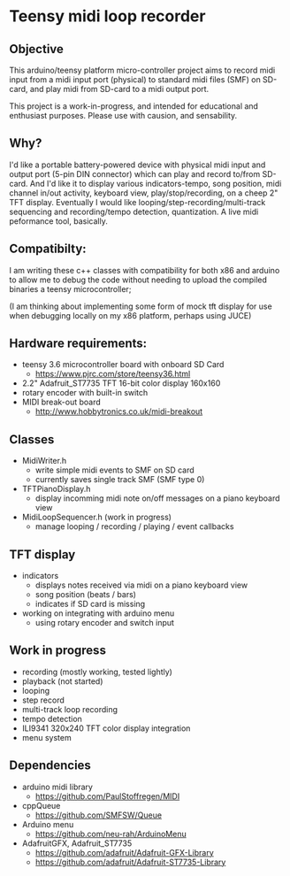 # Teensy midi loop recorder
## Objective
This arduino/teensy platform micro-controller project aims to record midi input from a midi input port (physical) to standard midi files (SMF) on SD-card, and play midi from SD-card to a midi output port.  

This project is a work-in-progress, and intended for educational and enthusiast purposes. Please use with causion, and sensability. 

## Why?
I'd like a portable battery-powered device with physical midi input and output port (5-pin DIN connector) which can play and record to/from SD-card. And I'd like it to display various indicators-tempo, song position, midi channel in/out activity, keyboard view, play/stop/recording, on a cheep 2" TFT display. Eventually I would like looping/step-recording/multi-track sequencing and recording/tempo detection, quantization. A live midi peformance tool, basically. 

## Compatibilty:
I am writing these c++ classes with compatibility for both x86 and arduino to allow me to debug the code without needing to upload the compiled binaries a teensy microcontroller; 

(I am thinking about implementing some form of mock tft display for use when debugging locally on my x86 platform, perhaps using JUCE)  

## Hardware requirements:
  * teensy 3.6 microcontroller board with onboard SD Card
    * https://www.pjrc.com/store/teensy36.html
  * 2.2" Adafruit_ST7735 TFT 16-bit color display 160x160
  * rotary encoder with built-in switch
  * MIDI break-out board 
    * http://www.hobbytronics.co.uk/midi-breakout

## Classes
  * MidiWriter.h
    * write simple midi events to SMF on SD card 
    * currently saves single track SMF (SMF type 0)
  * TFTPianoDisplay.h
    * display incomming midi note on/off messages on a piano keyboard view
  * MidiLoopSequencer.h (work in progress)
    * manage looping / recording / playing / event callbacks
  
## TFT display
  * indicators
    * displays notes received via midi on a piano keyboard view
    * song position (beats / bars)
    * indicates if SD card is missing
  * working on integrating with arduino menu
    * using rotary encoder and switch input

## Work in progress
  * recording (mostly working, tested lightly)
  * playback (not started)
  * looping
  * step record
  * multi-track loop recording
  * tempo detection
  * ILI9341 320x240 TFT color display integration
  * menu system

## Dependencies
* arduino midi library 
  * https://github.com/PaulStoffregen/MIDI
* cppQueue 
  * https://github.com/SMFSW/Queue
* Arduino menu 
  * https://github.com/neu-rah/ArduinoMenu
* AdafruitGFX, Adafruit_ST7735
  * https://github.com/adafruit/Adafruit-GFX-Library 
  * https://github.com/adafruit/Adafruit-ST7735-Library
